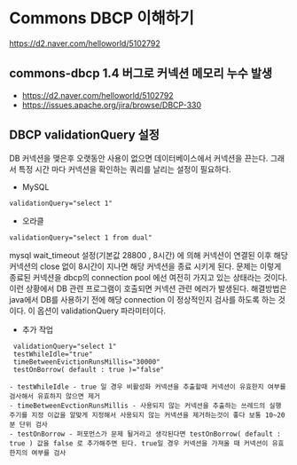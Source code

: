 # Commons DBCP 이해하기

https://d2.naver.com/helloworld/5102792

## commons-dbcp 1.4 버그로 커넥션 메모리 누수 발생

- https://d2.naver.com/helloworld/5102792
- https://issues.apache.org/jira/browse/DBCP-330

## DBCP validationQuery 설정

DB 커넥션을 맺은후 오랫동안 사용이 없으면 데이터베이스에서 커넥션을 끈는다. 그래서 특정 시간 마다 커넥션을 확인하는 쿼리를 날리는 설정이 필요하다.

- MySQL
```
validationQuery="select 1"
```
- 오라클
```
validationQuery="select 1 from dual"
```
mysql wait_timeout 설정(기본값 28800 , 8시간) 에 의해 커넥션이 연결된 이후 해당커넥션의 close 없이 8시간이 지나면 해당 커넥션을 종료 시키게 된다.
문제는 이렇게 종료된 커넥션을 dbcp의 connection pool 에선 여전히 가지고 있는 상태라는 것이다.이런 상황에서 DB 관련 프로그램이 호출되면 커넥션 관련 에러가 발생된다.
해결방법은 java에서 DB를 사용하기 전에 해당 connection 이 정상적인지 검사를 하도록 하는 것이다. 이 옵션이 validationQuery 파라미터이다.

- 추가 작업
```
 validationQuery="select 1"
 testWhileIdle="true"
 timeBetweenEvictionRunsMillis="30000"
 testOnBorrow( default : true )="false"
 ```

    - testWhileIdle - true 일 경우 비활성화 커넥션을 추출할때 커넥션이 유효한지 여부를 검사해서 유효하지 않으면 제거
    - timeBetweenEvctionRunsMillis - 사용되지 않는 커넥션을 추출하는 쓰레드의 실행 주기를 지정 이값을 알맞게 지정해서 사용되지 않는 커넥션을 제거하는것이 좋다 보통 10~20분 단위 검사
    - testOnBorrow - 퍼포먼스가 문제 될거라고 생각된다면 testOnBorrow( default : true ) 값을 false 로 추가해주면 된다. true일 경우 커넥션을 가져올 때 커넥션이 유효한지의 여부를 검사
